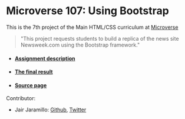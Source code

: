 # Microverse 107: Using Bootstrap
This is the 7th project of the Main HTML/CSS curriculum at [Microverse](https://www.microverse.org)

>"This project requests students to build a replica of the news site Newsweek.com using the Bootstrap framework."

* #### [Assignment description](https://www.theodinproject.com/courses/html5-and-css3/lessons/using-bootstrap)
* #### [The final result](https://jairjy.github.io/Microverse-107-Using-Bootstrap/)
* #### [Source page](https://www.newsweek.com/)

Contributor:
* Jair Jaramillo: [Github](https://github.com/jairjy), [Twitter](https://twitter.com/jairjy)
